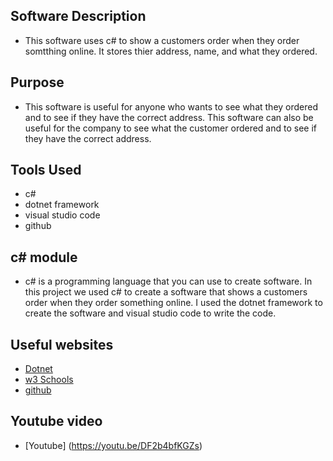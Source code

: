 ## Software Description
- This software uses c# to show a customers order when they order somtthing online. It stores thier address, name, and what they ordered. 

## Purpose 
- This software is useful for anyone who wants to see what they ordered and to see if they have the correct address. This software can also be useful for the company to see what the customer ordered and to see if they have the correct address.

## Tools Used
- c#
- dotnet framework
- visual studio code
- github

## c# module 
- c# is a programming language that you can use to create software. In this project we used c# to create a software that shows a customers order when they order something online. I used the dotnet framework to create the software and visual studio code to write the code.

## Useful websites 
- [Dotnet](https://dotnet.microsoft.com/en-us/download)
- [w3 Schools](https://www.w3schools.com)
- [github](https://github.com)


## Youtube video
- [Youtube] (https://youtu.be/DF2b4bfKGZs)